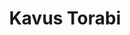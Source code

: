 ---
title: "Kavus Torabi"
summary: "British musician, composer and broadcaster."
image: "kavus-torabi.jpg"
apple_music_artist_url: "https://music.apple.com/gb/artist/kavus-torabi/511392883"
---